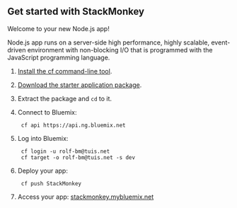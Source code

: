 Get started with StackMonkey
-----------------------------------
Welcome to your new Node.js app!

Node.js app runs on a server-side high performance, highly scalable, event-driven environment with non-blocking I/O that is programmed with the JavaScript programming language.

1. [Install the cf command-line tool](https://www.ng.bluemix.net/docs/#starters/BuildingWeb.html#install_cf).
2. [Download the starter application package](https://console.ng.bluemix.net:443/rest/../rest/apps/87e82ab0-d0bd-4dc7-aca4-0ae5d58c33d1/starter-download).
3. Extract the package and `cd` to it.
4. Connect to Bluemix:

		cf api https://api.ng.bluemix.net

5. Log into Bluemix:

		cf login -u rolf-bm@tuis.net
		cf target -o rolf-bm@tuis.net -s dev

6. Deploy your app:

		cf push StackMonkey

7. Access your app: [stackmonkey.mybluemix.net](//stackmonkey.mybluemix.net)

